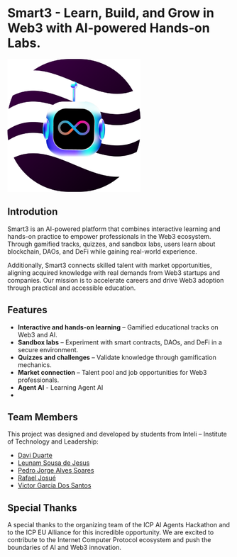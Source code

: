 # Smart3 - Learn, Build, and Grow in Web3 with AI-powered Hands-on Labs.

<img src="./logo.png" alt="logo" width="300" height="300"/>

## Introdution
Smart3 is an AI-powered platform that combines interactive learning and hands-on practice to empower professionals in the Web3 ecosystem. Through gamified tracks, quizzes, and sandbox labs, users learn about blockchain, DAOs, and DeFi while gaining real-world experience.  

Additionally, Smart3 connects skilled talent with market opportunities, aligning acquired knowledge with real demands from Web3 startups and companies. Our mission is to accelerate careers and drive Web3 adoption through practical and accessible education.

## Features  
- **Interactive and hands-on learning** – Gamified educational tracks on Web3 and AI.  
- **Sandbox labs** – Experiment with smart contracts, DAOs, and DeFi in a secure environment.  
- **Quizzes and challenges** – Validate knowledge through gamification mechanics.  
- **Market connection** – Talent pool and job opportunities for Web3 professionals.
- **Agent AI** - Learning Agent AI
- 
## Team Members
This project was designed and developed by students from Inteli – Institute of Technology and Leadership:
- [Davi Duarte](https://github.com/Yuhtin)
- [Leunam Sousa de Jesus](https://github.com/leeunam)
- [Pedro Jorge Alves Soares](https://github.com/PedroJorgeSA)
- [Rafael Josué](https://github.com/J05UE-l)
- [Victor Garcia Dos Santos](https://github.com/CryptoVictor)

## Special Thanks
A special thanks to the organizing team of the ICP AI Agents Hackathon and to the ICP EU Alliance for this incredible opportunity. We are excited to contribute to the Internet Computer Protocol ecosystem and push the boundaries of AI and Web3 innovation. 
